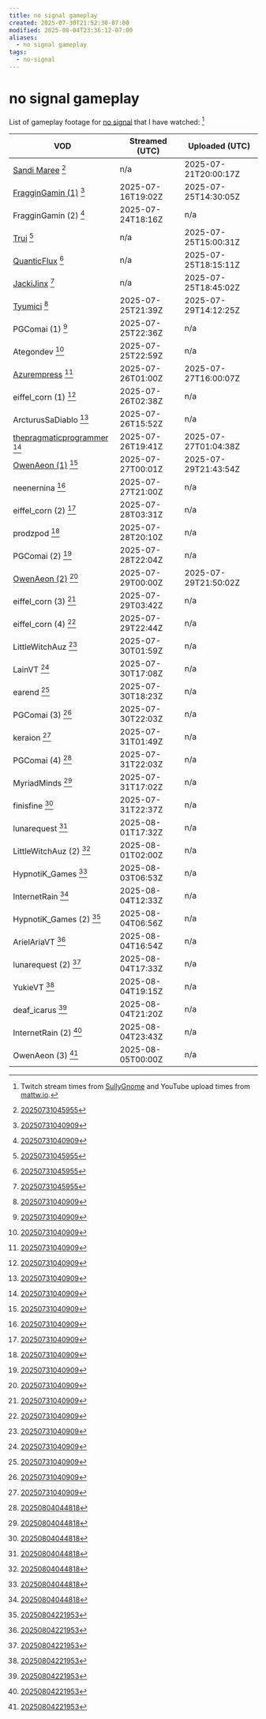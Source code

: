 ```yaml
---
title: no signal gameplay
created: 2025-07-30T21:52:30-07:00
modified: 2025-08-04T23:36:12-07:00
aliases:
  - no signal gameplay
tags:
  - no-signal
---
```


# no signal gameplay

List of gameplay footage for [no signal](no-signal.md) that I have watched: [^a]

| VOD                              | Streamed (UTC)    | Uploaded (UTC)       |
|----------------------------------|-------------------|----------------------|
| [Sandi Maree][1] [^2]            | n/a               | 2025-07-21T20:00:17Z |
| [FragginGamin (1)][2] [^1]       | 2025-07-16T19:02Z | 2025-07-25T14:30:05Z |
| FragginGamin (2) [^1]            | 2025-07-24T18:16Z | n/a                  |
| [Trui][3] [^2]                   | n/a               | 2025-07-25T15:00:31Z |
| [QuanticFlux][4] [^2]            | n/a               | 2025-07-25T18:15:11Z |
| [JackiJinx][5] [^2]              | n/a               | 2025-07-25T18:45:02Z |
| [Tyumici][6] [^1]                | 2025-07-25T21:39Z | 2025-07-29T14:12:25Z |
| PGComai (1) [^1]                 | 2025-07-25T22:36Z | n/a                  |
| Ategondev [^1]                   | 2025-07-25T22:59Z | n/a                  |
| [Azurempress][7] [^1]            | 2025-07-26T01:00Z | 2025-07-27T16:00:07Z |
| eiffel_corn (1) [^1]             | 2025-07-26T02:38Z | n/a                  |
| ArcturusSaDiablo [^1]            | 2025-07-26T15:52Z | n/a                  |
| [thepragmaticprogrammer][8] [^1] | 2025-07-26T19:41Z | 2025-07-27T01:04:38Z |
| [OwenAeon (1)][9] [^1]           | 2025-07-27T00:01Z | 2025-07-29T21:43:54Z |
| neenernina [^1]                  | 2025-07-27T21:00Z | n/a                  |
| eiffel_corn (2) [^1]             | 2025-07-28T03:31Z | n/a                  |
| prodzpod [^1]                    | 2025-07-28T20:10Z | n/a                  |
| PGComai (2) [^1]                 | 2025-07-28T22:04Z | n/a                  |
| [OwenAeon (2)][10] [^1]          | 2025-07-29T00:00Z | 2025-07-29T21:50:02Z |
| eiffel_corn (3) [^1]             | 2025-07-29T03:42Z | n/a                  |
| eiffel_corn (4) [^1]             | 2025-07-29T22:44Z | n/a                  |
| LittleWitchAuz [^1]              | 2025-07-30T01:59Z | n/a                  |
| LainVT [^1]                      | 2025-07-30T17:08Z | n/a                  |
| earend [^1]                      | 2025-07-30T18:23Z | n/a                  |
| PGComai (3) [^1]                 | 2025-07-30T22:03Z | n/a                  |
| keraion [^1]                     | 2025-07-31T01:49Z | n/a                  |
| PGComai (4) [^3]                 | 2025-07-31T22:03Z | n/a                  |
| MyriadMinds [^3]                 | 2025-07-31T17:02Z | n/a                  |
| finisfine [^3]                   | 2025-07-31T22:37Z | n/a                  |
| lunarequest [^3]                 | 2025-08-01T17:32Z | n/a                  |
| LittleWitchAuz (2) [^3]          | 2025-08-01T02:00Z | n/a                  |
| HypnotiK_Games [^3]              | 2025-08-03T06:53Z | n/a                  |
| InternetRain [^3]                | 2025-08-04T12:33Z | n/a                  |
| HypnotiK_Games (2) [^4]          | 2025-08-04T06:56Z | n/a                  |
| ArielAriaVT [^4]                 | 2025-08-04T16:54Z | n/a                  |
| lunarequest (2) [^4]             | 2025-08-04T17:33Z | n/a                  |
| YukieVT [^4]                     | 2025-08-04T19:15Z | n/a                  |
| deaf_icarus [^4]                 | 2025-08-04T21:20Z | n/a                  |
| InternetRain (2) [^4]            | 2025-08-04T23:43Z | n/a                  |
| OwenAeon (3) [^4]                | 2025-08-05T00:00Z | n/a                  |

[^a]: Twitch stream times from [SullyGnome](https://sullygnome.com) and YouTube upload times from [mattw.io](https://mattw.io/youtube-metadata/).

[^1]: [20250731040909](../entries/20250731040909.md)
[^2]: [20250731045955](../entries/20250731045955.md)
[^3]: [20250804044818](../entries/20250804044818.md)
[^4]: [20250804221953](../entries/20250804221953.md)

[1]: https://www.youtube.com/watch?v=TpydstQMYdY
[2]: https://www.youtube.com/watch?v=55smJNi1CMA
[3]: https://www.youtube.com/watch?v=CaYP_VRfajM
[4]: https://www.youtube.com/watch?v=xirlHnHABCo
[5]: https://www.youtube.com/watch?v=kCM7EDgOM9A
[6]: https://www.youtube.com/watch?v=0rS_tD1oUYc
[7]: https://www.youtube.com/watch?v=4mHQDWAfZUU
[8]: https://www.youtube.com/watch?v=YVJRhv6tcr8
[9]: https://www.youtube.com/watch?v=NR8Q2FVgKBM
[10]: https://www.youtube.com/watch?v=w1lSvgEzsi0
